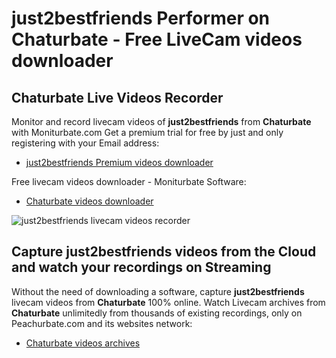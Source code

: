 # just2bestfriends Performer on Chaturbate - Free LiveCam videos downloader

## Chaturbate Live Videos Recorder

Monitor and record livecam videos of **just2bestfriends** from **Chaturbate** with Moniturbate.com
Get a premium trial for free by just and only registering with your Email address:
* [just2bestfriends Premium videos downloader](https://moniturbate.com/request-demo-licence-key.html)

Free livecam videos downloader - Moniturbate Software:
* [Chaturbate videos downloader](https://moniturbate.com/moniturbate-download-software.html)

![just2bestfriends livecam videos recorder](https://peachurnet.com/templates/moniturbate-software.png)


## Capture just2bestfriends videos from the Cloud and watch your recordings on Streaming

Without the need of downloading a software, capture **just2bestfriends** livecam videos from **Chaturbate** 100% online.
Watch Livecam archives from **Chaturbate** unlimitedly from thousands of existing recordings, only on Peachurbate.com and its websites network:
* [Chaturbate videos archives](https://peachurnet.com/)